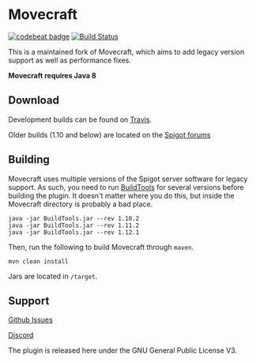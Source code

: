 Movecraft
======
[![codebeat badge](https://codebeat.co/badges/77751ae4-80f7-460a-a225-0e3ae8cbbab1)](https://codebeat.co/projects/github-com-apdevteam-movecraft-master)
[![Build Status](https://travis-ci.org/APDevTeam/Movecraft.svg?branch=master)](https://travis-ci.org/APDevTeam/Movecraft)

This is a maintained fork of Movecraft, which aims to add legacy version support as well as performance fixes.

**Movecraft requires Java 8**

## Download

Development builds can be found on [Travis](https://travis-ci.org/APDevTeam/Movecraft).

Older builds (1.10 and below) are located on the [Spigot forums](https://www.spigotmc.org/resources/movecraft.31321/)

## Building
Movecraft uses multiple versions of the Spigot server software for legacy support. As such, you need to run [BuildTools](https://www.spigotmc.org/wiki/buildtools/) for several versions before building the plugin. It doesn't matter where you do this, but inside the Movecraft directory is probably a bad place.

```
java -jar BuildTools.jar --rev 1.10.2
java -jar BuildTools.jar --rev 1.11.2
java -jar BuildTools.jar --rev 1.12.1
```
Then, run the following to build Movecraft through `maven`.
```
mvn clean install
```
Jars are located in `/target`.

## Support
[Github Issues](https://github.com/apdevteam/movecraft/issues)

[Discord](http://bit.ly/JoinAP-Dev)

The plugin is released here under the GNU General Public License V3. 

